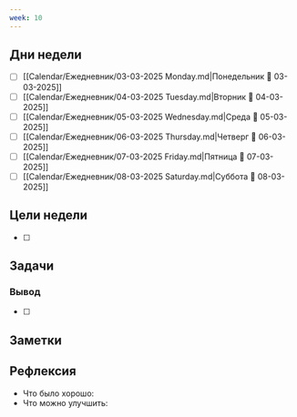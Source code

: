 ```yaml
---
week: 10
---
```

## Дни недели

- [ ] [[Calendar/Ежедневник/03-03-2025 Monday.md|Понедельник 📅 03-03-2025]]
- [ ] [[Calendar/Ежедневник/04-03-2025 Tuesday.md|Вторник 📅 04-03-2025]]
- [ ] [[Calendar/Ежедневник/05-03-2025 Wednesday.md|Среда 📅 05-03-2025]]
- [ ] [[Calendar/Ежедневник/06-03-2025 Thursday.md|Четверг 📅 06-03-2025]]
- [ ] [[Calendar/Ежедневник/07-03-2025 Friday.md|Пятница 📅 07-03-2025]]
- [ ] [[Calendar/Ежедневник/08-03-2025 Saturday.md|Суббота 📅 08-03-2025]]

## Цели недели

- [ ]

## Задачи

### Вывод

- [ ]

## Заметки

## Рефлексия

- Что было хорошо:
- Что можно улучшить: